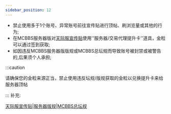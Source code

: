 ```yaml
---
sidebar_position: 12
---
```

* 禁止使用多于1个账号、异常账号前往宣传贴进行顶帖、刷浏览量或其他的行为;  
* 在MCBBS服务器版对[天际服宣传贴](https://www.mcbbs.net/thread-1390354-1-1.html)使用''服务器/交易代理提升卡''道具，金粒可以通过签到获取;  
* 如因违反MCBBS服务器版版规或MCBBS总坛规而导致账号被封禁或被警告的,后果须个人承担;  

:::caution

请确保您的金粒来源正当，禁止使用违反坛规/版规获取的金粒以兑换提升卡来给服务器顶帖

:::
补充:

[天际服宣传贴](https://www.mcbbs.net/thread-1390354-1-1.html)|[服务器版规](https://www.mcbbs.net/thread-405836-1-1.html)|[MCBBS总坛规](https://www.mcbbs.net/thread-7808-1-1.html)

